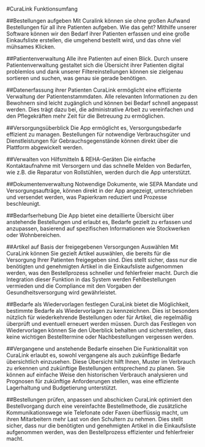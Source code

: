 #CuraLink Funktionsumfang

##Bestellungen aufgeben
Mit Curalink können sie ohne großen Aufwand Bestellungen für all ihre Patienten aufgeben. Wie das geht? Mithilfe unserer Software können wir den Bedarf ihrer Patienten erfassen und eine große Einkaufsliste erstellen, die umgehend bestellt wird, und das ohne viel mühsames Klicken.

##Patientenverwaltung 
Alle ihre Patienten auf einen Blick. Durch unsere Patientenverwaltung gestaltet sich die Übersicht ihrer Patienten digital problemlos und dank unserer Filtereinstellungen können sie zielgenau sortieren und suchen, was genau sie gerade benötigen. 

##Datenerfassung ihrer Patienten
CuraLink ermöglicht eine effiziente Verwaltung der Patientenstammdaten. Alle relevanten Informationen zu den Bewohnern sind leicht zugänglich und können bei Bedarf schnell angepasst werden. Dies trägt dazu bei, die administrative Arbeit zu vereinfachen und den Pflegekräften mehr Zeit für die Betreuung zu ermöglichen.

##Versorgungsüberblick
Die App ermöglicht es, Versorgungsbedarfe effizient zu managen. Bestellungen für notwendige Verbrauchsgüter und Dienstleistungen für Gebrauchsgegenstände können direkt über die Plattform abgewickelt werden.

##Verwalten von Hilfsmitteln & REHA-Geräten
Die einfache Kontaktaufnahme mit Versorgern und das schnelle Melden von Bedarfen, wie z.B. die Reparatur von Rollstühlen, werden durch die App unterstützt.

##Dokumentenverwaltung
Notwendige Dokumente, wie SEPA Mandate und Versorgungsaufträge, können direkt in der App angezeigt, unterschrieben und versendet werden, was Papierkram reduziert und Prozesse beschleunigt.

##Bedarfserhebung
Die App bietet eine detaillierte Übersicht über anstehende Bestellungen und erlaubt es, Bedarfe gezielt zu erfassen und anzupassen, basierend auf spezifischen Informationen wie 
Stockwerken oder Wohnbereichen.

##Artikel auf Basis der freigegebenen Versorgungen Auswählen
Mit CuraLink können Sie gezielt Artikel auswählen, die bereits für die Versorgung Ihrer Patienten freigegeben sind. Dies stellt sicher, dass nur die benötigten und genehmigten Artikel in die Einkaufsliste aufgenommen werden, was den Bestellprozess schneller und fehlerfreier macht. Durch die Integration dieser Funktion in das System werden Fehlbestellungen vermieden und die Compliance mit den Vorgaben der Gesundheitsversorgung wird gewährleistet.

##Bedarfe als Wiedervorlagen festlegen
CuraLink bietet die Möglichkeit, bestimmte Bedarfe als Wiedervorlagen zu kennzeichnen. Dies ist besonders nützlich für wiederkehrende Bestellungen oder für Artikel, die regelmäßig überprüft und eventuell erneuert werden müssen. Durch das Festlegen von Wiedervorlagen können Sie den Überblick behalten und sicherstellen, dass keine wichtigen Bestelltermine oder Nachbestellungen vergessen werden.

##Vergangene und anstehende Bedarfe einsehen
Die Funktionalität von CuraLink erlaubt es, sowohl vergangene als auch zukünftige Bedarfe übersichtlich einzusehen. Diese Übersicht hilft Ihnen, Muster im Verbrauch zu erkennen und zukünftige Bestellungen entsprechend zu planen. Sie können auf einfache Weise den historischen Verbrauch analysieren und Prognosen für zukünftige Anforderungen stellen, was eine effiziente Lagerhaltung und Budgetierung unterstützt.

##Bestellungen prüfen, anpassen und abschicken
CuraLink optimiert den Bestellvorgang durch eine vereinfachte Bestellmethode, die zusätzliche Kommunikationswege wie Telefonate oder Faxen überflüssig macht, um ihren Mitarbeitern mehr Last von den Schultern zu nehmen. Dies stellt sicher, dass nur die benötigten und genehmigten Artikel in die Einkaufsliste aufgenommen werden, was den Bestellprozess effizienter und fehlerfreier macht.

